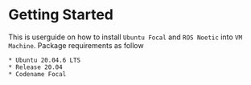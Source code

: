 # Getting Started

This is userguide on how to install `Ubuntu Focal` and `ROS Noetic` into `VM Machine`.
Package requirements as follow
```
* Ubuntu 20.04.6 LTS
* Release 20.04
* Codename Focal
```
